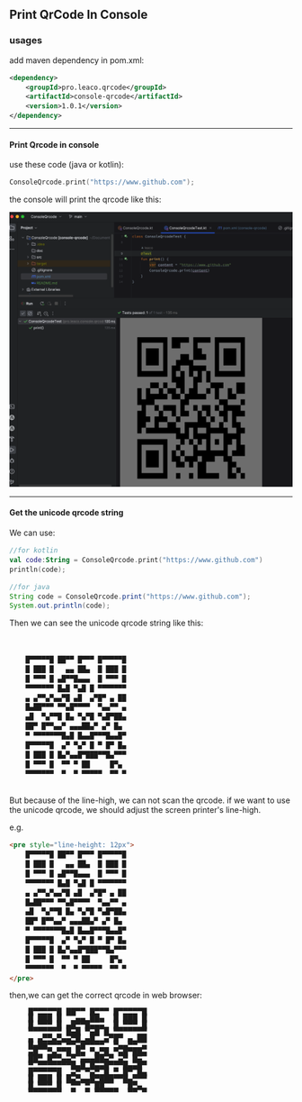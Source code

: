 ## Print QrCode In Console

### usages

add maven dependency in pom.xml:

```xml
<dependency>
    <groupId>pro.leaco.qrcode</groupId>
    <artifactId>console-qrcode</artifactId>
    <version>1.0.1</version>
</dependency>
```

___

#### Print Qrcode in console
use these code (java or kotlin):

```kotlin
ConsoleQrcode.print("https://www.github.com");
```

the console will print the qrcode like this:

![example](doc/sample.png)


___

#### Get the unicode qrcode string

We can use:
```kotlin
//for kotlin
val code:String = ConsoleQrcode.print("https://www.github.com")
println(code);
```
```java
//for java
String code = ConsoleQrcode.print("https://www.github.com");
System.out.println(code);
```
Then we can see the unicode qrcode string like this:
```html
                                 
                                 
    █▀▀▀▀▀█ ██▀▀ █▀▀▀ █▀▀▀▀▀█    
    █ ███ █   ▄▄ ██▄  █ ███ █    
    █ ▀▀▀ █ ▄█▀▀█▄▄▄  █ ▀▀▀ █    
    ▀▀▀▀▀▀▀ █▄█ ▀▄█ █ ▀▀▀▀▀▀▀    
    ▄ ▄▀▀▄▀▄▄▀█ ▄█  ▄▀█▀ ▄ ██    
    █▄██▀▀▀ ▀▀▄█▀▀▀▀  ▀▄▄▀▀ ▄    
    ▄█  ▀▄▀▀█ █▄ ▀▄▀█ ▀▄█▀██▄    
    ██▀ █▀▀▄▄▀ ▄▄▄██▄▀ ▄▀ █▄     
    ▀ ▀▀▀▀▀▀▀█▄█ █▄▄█▀▀▀█▄▄█▀    
    █▀▀▀▀▀█  ▄▀ ▀▄▀ █ ▀ █▀ █▄    
    █ ███ █ █▄▀▄▄█▀███▀▀█▄▀▀▀    
    █ ▀▀▀ █  ▀▀ ▀ ██     █▀▄     
    ▀▀▀▀▀▀▀  ▀  ▀ ▀▀▀▀▀  ▀▀ ▀    
                                 
```

But because of the line-high, we can not scan the qrcode.
if we want to use the unicode qrcode, we should adjust the screen printer's
line-high.

e.g.
```html
<pre style="line-height: 12px">
    █▀▀▀▀▀█ ██▀▀ █▀▀▀ █▀▀▀▀▀█    
    █ ███ █   ▄▄ ██▄  █ ███ █    
    █ ▀▀▀ █ ▄█▀▀█▄▄▄  █ ▀▀▀ █    
    ▀▀▀▀▀▀▀ █▄█ ▀▄█ █ ▀▀▀▀▀▀▀    
    ▄ ▄▀▀▄▀▄▄▀█ ▄█  ▄▀█▀ ▄ ██    
    █▄██▀▀▀ ▀▀▄█▀▀▀▀  ▀▄▄▀▀ ▄    
    ▄█  ▀▄▀▀█ █▄ ▀▄▀█ ▀▄█▀██▄    
    ██▀ █▀▀▄▄▀ ▄▄▄██▄▀ ▄▀ █▄     
    ▀ ▀▀▀▀▀▀▀█▄█ █▄▄█▀▀▀█▄▄█▀    
    █▀▀▀▀▀█  ▄▀ ▀▄▀ █ ▀ █▀ █▄    
    █ ███ █ █▄▀▄▄█▀███▀▀█▄▀▀▀    
    █ ▀▀▀ █  ▀▀ ▀ ██     █▀▄     
    ▀▀▀▀▀▀▀  ▀  ▀ ▀▀▀▀▀  ▀▀ ▀    
</pre>
```

then,we can get the correct qrcode in web browser:

<pre style="line-height: 12px">
    █▀▀▀▀▀█ ██▀▀ █▀▀▀ █▀▀▀▀▀█    
    █ ███ █   ▄▄ ██▄  █ ███ █    
    █ ▀▀▀ █ ▄█▀▀█▄▄▄  █ ▀▀▀ █    
    ▀▀▀▀▀▀▀ █▄█ ▀▄█ █ ▀▀▀▀▀▀▀    
    ▄ ▄▀▀▄▀▄▄▀█ ▄█  ▄▀█▀ ▄ ██    
    █▄██▀▀▀ ▀▀▄█▀▀▀▀  ▀▄▄▀▀ ▄    
    ▄█  ▀▄▀▀█ █▄ ▀▄▀█ ▀▄█▀██▄    
    ██▀ █▀▀▄▄▀ ▄▄▄██▄▀ ▄▀ █▄     
    ▀ ▀▀▀▀▀▀▀█▄█ █▄▄█▀▀▀█▄▄█▀    
    █▀▀▀▀▀█  ▄▀ ▀▄▀ █ ▀ █▀ █▄    
    █ ███ █ █▄▀▄▄█▀███▀▀█▄▀▀▀    
    █ ▀▀▀ █  ▀▀ ▀ ██     █▀▄     
    ▀▀▀▀▀▀▀  ▀  ▀ ▀▀▀▀▀  ▀▀ ▀    
</pre>

